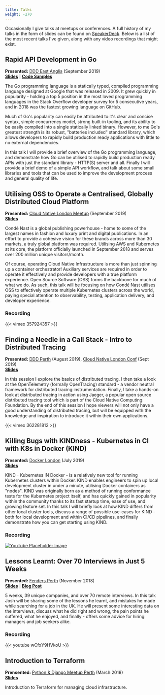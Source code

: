 ```yaml
---
title: Talks
weight: -270
---
```


Occasionally I give talks at meetups or conferences. A full history of my talks in the form of slides can be found on [SpeakerDeck](https://mickey.dev/speakerdeck). Below is a list of the most recent talks I've given, along with any video recordings that might exist.

## Rapid API Development in Go
**Presented:** [DDD East Anglia](https://dddeastanglia.com) (September 2019)  
**[Slides](https://speakerdeck.com/jmickey/rapid-api-development-in-go)** | **[Code Samples](https://github.com/jmickey/go-code-samples)**

The Go programming language is a statically typed, compiled programming language designed at Google that was released in 2009. It grew quickly in popularity - holding a top 5 position in the most loved programming languages in the Stack Overflow developer survey for 5 consecutive years, and in 2018 was the fastest growing language on GitHub.

Much of Go's popularity can easily be attributed to it's clear and concise syntax, simple concurrency model, strong built-in tooling, and its ability to be easily compiled into a single statically linked binary. However, to me Go's greatest strength is its robust, "batteries included" standard library, which allows developers to rapidly build production ready applications with little to no external dependencies.

In this talk I will provide a brief overview of the Go programming language, and demonstrate how Go can be utilised to rapidly build production ready APIs with just the standard library - HTTP(S) server and all. Finally I will provide a brief demo of a simple API workflow, and talk about some small libraries and tools that can be used to improve the development process and general quality of life.

## Utilising OSS to Operate a Centralised, Globally Distributed Cloud Platform
**Presented:** [Cloud Native London Meetup](https://meetup.com/Cloud-Native-London) (September 2019)  
**[Slides](https://speakerdeck.com/jmickey/utilising-oss-to-operate-a-centralised-globally-distributed-cloud-platform)**

Condé Nast is a global publishing powerhouse - home to some of the largest names in fashion and luxury print and digital publications. In an effort to provide a cohesive vision for these brands across more than 30 markets, a truly global platform was required. Utilising AWS and Kubernetes at its core, the platform officially launched in September 2018 and serves over 200 million unique visitors/month.

Of course, operating Cloud Native Infrastructure is more than just spinning up a container orchestrator! Auxiliary services are required in order to operate it effectively and provide developers with a true platform experience. Open Source Software (OSS) forms the backbone for much of what we do. As such, this talk will be focusing on how Condé Nast utilises OSS to effectively operate multiple Kubernetes clusters across the world, paying special attention to observability, testing, application delivery, and developer experience.

### Recording

{{< vimeo 357924357 >}}

## Finding a Needle in a Call Stack - Intro to Distributed Tracing
**Presented:** [DDD Perth](https://dddperth.com/) (August 2019), [Cloud Native London Conf](https://skillsmatter.com/conferences/11723-cloudnative-london-2019) (Sept 2019)  
**[Slides](https://speakerdeck.com/jmickey/finding-a-needle-in-a-call-stack-intro-to-distributed-tracing)**

In this session I explore the basics of distributed tracing. I then take a look at the OpenTelemetry (formally OpenTracing) standard - a vendor neutral framework for distributed tracing instrumentation. Finally, I take a hands-on look at distributed tracing in action using Jaeger, a popular open source distributed tracing tool which is part of the Cloud Native Computing Foundation. By the end of this session I hope viewers will not only have a good understanding of distributed tracing, but will be equipped with the knowledge and inspiration to introduce it within their own applications.

{{< vimeo 362281812 >}}

## Killing Bugs with KINDness - Kubernetes in CI with K8s in Docker (KIND)

**Presented:** [Docker London](https://docker.london) (July 2019)  
**[Slides](https://speakerdeck.com/jmickey/kubernetes-in-docker-killing-bugs-with-kindness)**

KIND - Kubernetes IN Docker - is a relatively new tool for running Kubernetes clusters within Docker. KIND enables engineers to spin up local development cluster in under a minute, utilising Docker containers as "nodes". KIND was originally born as a method of running conformance tests for the Kubernetes project itself, and has quickly gained in popularity within the community thanks to its fast startup time, ease of use, and growing feature set. In this talk I will briefly look at how KIND differs from other local cluster tools, discuss a range of possible use-cases for KIND - both for local development and within CI/CD pipelines, and finally demonstrate how you can get starting using KIND.

### Recording
[![YouTube Placeholder Image](/images/2019/08/kind-talk-placeholder.png)](https://www.youtube.com/watch?v=D5ULwbER7PA&start=4800)

## Lessons Learnt: Over 70 Interviews in Just 5 Weeks
**Presented:** [Fenders Perth](https://www.fenders.co/) (November 2018)  
**[Slides](https://speakerdeck.com/jmickey/lessons-learnt-over-70-interviews-in-just-5-weeks)** |
**[Blog Post](/posts/80-interviews-across-planet/)**

5 weeks, 39 unique companies, and over 70 remote interviews. In this talk Josh will be sharing some of the lessons he learnt, and mistakes he made while searching for a job in the UK. He will present some interesting data on the interviews, discuss what he did right and wrong, the pain points he suffered, what he enjoyed, and finally - offers some advice for hiring managers and job seekers alike.

### Recording

{{< youtube wCfxY9HVkoU >}}

## Introduction to Terraform

**Prensented:** [Python & Django Meetup Perth](https://www.meetup.com/Perth-Django-Users-Group/) (March 2018)  
**[Slides](https://speakerdeck.com/jmickey/introduction-to-terraform)**

Introduction to Terraform for managing cloud infrastructure.